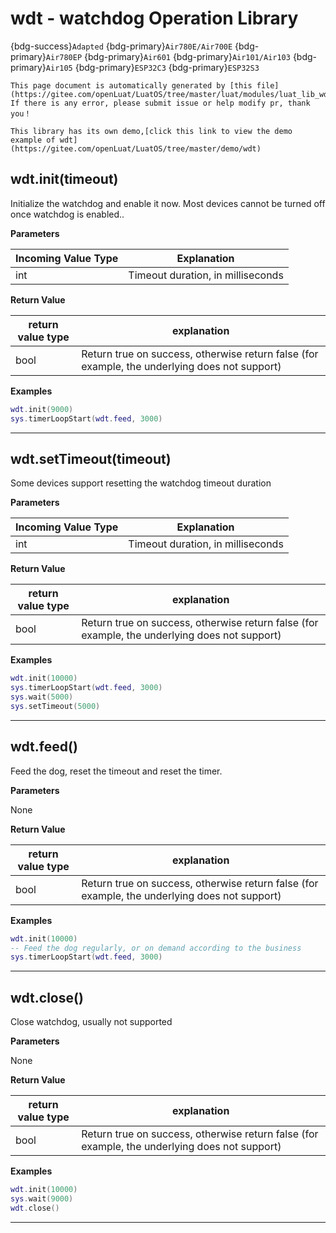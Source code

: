 # wdt - watchdog Operation Library

{bdg-success}`Adapted` {bdg-primary}`Air780E/Air700E` {bdg-primary}`Air780EP` {bdg-primary}`Air601` {bdg-primary}`Air101/Air103` {bdg-primary}`Air105` {bdg-primary}`ESP32C3` {bdg-primary}`ESP32S3`

```{note}
This page document is automatically generated by [this file](https://gitee.com/openLuat/LuatOS/tree/master/luat/modules/luat_lib_wdt.c). If there is any error, please submit issue or help modify pr, thank you！
```

```{tip}
This library has its own demo,[click this link to view the demo example of wdt](https://gitee.com/openLuat/LuatOS/tree/master/demo/wdt)
```

## wdt.init(timeout)



Initialize the watchdog and enable it now. Most devices cannot be turned off once watchdog is enabled..

**Parameters**

|Incoming Value Type | Explanation|
|-|-|
|int|Timeout duration, in milliseconds|

**Return Value**

|return value type | explanation|
|-|-|
|bool|Return true on success, otherwise return false (for example, the underlying does not support)|

**Examples**

```lua
wdt.init(9000)
sys.timerLoopStart(wdt.feed, 3000)

```

---

## wdt.setTimeout(timeout)



Some devices support resetting the watchdog timeout duration

**Parameters**

|Incoming Value Type | Explanation|
|-|-|
|int|Timeout duration, in milliseconds|

**Return Value**

|return value type | explanation|
|-|-|
|bool|Return true on success, otherwise return false (for example, the underlying does not support)|

**Examples**

```lua
wdt.init(10000)
sys.timerLoopStart(wdt.feed, 3000)
sys.wait(5000)
sys.setTimeout(5000)

```

---

## wdt.feed()



Feed the dog, reset the timeout and reset the timer.

**Parameters**

None

**Return Value**

|return value type | explanation|
|-|-|
|bool|Return true on success, otherwise return false (for example, the underlying does not support)|

**Examples**

```lua
wdt.init(10000)
-- Feed the dog regularly, or on demand according to the business
sys.timerLoopStart(wdt.feed, 3000)

```

---

## wdt.close()



Close watchdog, usually not supported

**Parameters**

None

**Return Value**

|return value type | explanation|
|-|-|
|bool|Return true on success, otherwise return false (for example, the underlying does not support)|

**Examples**

```lua
wdt.init(10000)
sys.wait(9000)
wdt.close()

```

---

